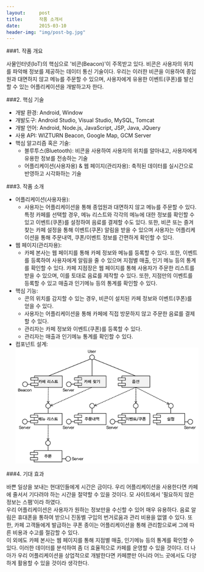 ```yaml
---
layout:     post
title:      작품 소개서
date:       2015-03-10  
header-img: "img/post-bg.jpg"
---
```


###1. 작품 개요  

사물인터넷(IoT)의 핵심으로 '비콘(Beacon)'이 주목받고 있다. 비콘은 사용자의 위치를 파악해 정보를 제공하는 데이터 통신 기술이다. 우리는 이러한 비콘을 이용하여 종업원과 대면하지 않고 메뉴를 주문할 수 있으며, 사용자에게 유용한 이벤트(쿠폰)를 발신할 수 있는 어플리케이션을 개발하고자 한다.  

###2. 핵심 기술  

* 개발 환경: Android, Window  
* 개발도구: Android Studio, Visual Studio, MySQL, Tomcat  
* 개발 언어: Android, Node.js, JavaScript, JSP, Java, JQuery  
* 사용 API: WIZTURN Beacon, Google Map, GCM Server  
* 핵심 알고리즘 혹은 기술:  
    - 블루투스(Bluetooth): 비콘을 사용하여 사용자의 위치를 알아내고, 사용자에게 유용한 정보를 전송하는 기술  
    - 어플리케이션(사용자용) & 웹 페이지(관리자용): 축적된 데이터를 실시간으로 반영하고 시각화하는 기술  

###3. 작품 소개  

* 어플리케이션(사용자용):  
    - 사용자는 어플리케이션을 통해 종업원과 대면하지 않고 메뉴를 주문할 수 있다. 특정 카페를 선택할 경우, 메뉴 리스트와 각각의 메뉴에 대한 정보를 확인할 수 있고 이벤트(쿠폰)를 설정하여 음료를 결제할 수도 있다. 또한, 비콘 또는 즐겨 찾는 카페 설정을 통해 이벤트(쿠폰) 알림을 받을 수 있으며 사용자는 어플리케이션을 통해 주문내역, 쿠폰/이벤트 정보를 간편하게 확인할 수 있다.  
* 웹 페이지(관리자용):  
    - 카페 본사는 웹 페이지를 통해 카페 정보와 메뉴를 등록할 수 있다. 또한, 이벤트를 등록하여 사용자에게 알림을 줄 수 있으며 지점별 매출, 인기 메뉴 등의 통계를 확인할 수 있다. 카페 지점장은 웹 페이지를 통해 사용자가 주문한 리스트를 받을 수 있으며, 이를 토대로 음료를 제작할 수 있다. 또한, 지점만의 이벤트를 등록할 수 있고 매출과 인기메뉴 등의 통계를 확인할 수 있다.  
* 핵심 기능:  
    - 콘의 위치를 감지할 수 있는 경우, 비콘이 설치된 카페 정보와 이벤트(쿠폰)를 얻을 수 있다.  
    - 사용자는 어플리케이션을 통해 카페에 직접 방문하지 않고 주문한 음료를 결제할 수 있다.  
    - 관리자는 카페 정보와 이벤트(쿠폰)를 등록할 수 있다.  
    - 관리자는 매출과 인기메뉴 통계를 확인할 수 있다.  
* 컴포넌트 설계:  
![component](/img/0310.png)  

###4. 기대 효과  

바쁜 일상을 보내는 현대인들에게 시간은 금이다. 우리 어플리케이션을 사용한다면 카페에 줄서서 기다려야 하는 시간을 절약할 수 있을 것이다. 모 사이트에서 '필요하지 않은 정보는 스팸'이라 하였다.  
우리 어플리케이션은 사용자가 원하는 정보만을 수신할 수 있어 매우 유용하다. 음료 알림은 휴대폰을 통하여 받으니 진동벨 구입의 번거로움과 관리 비용을 없앨 수 있다. 또한, 카페 고객들에게 발급하는 쿠폰 종이는 어플리케이션을 통해 관리함으로써 그에 따른 비용과 수고를 절감할 수 있다.  
이 외에도 카페 본사는 웹 페이지를 통해 지점별 매출, 인기메뉴 등의 통계를 확인할 수 있다. 이러한 데이터를 분석하여 좀 더 효율적으로 카페를 운영할 수 있을 것이다. 더 나아가 우리 어플리케이션을 상업적으로 개발한다면 카페뿐만 아니라 어느 곳에서도 다양하게 활용할 수 있을 것이라 생각한다.

